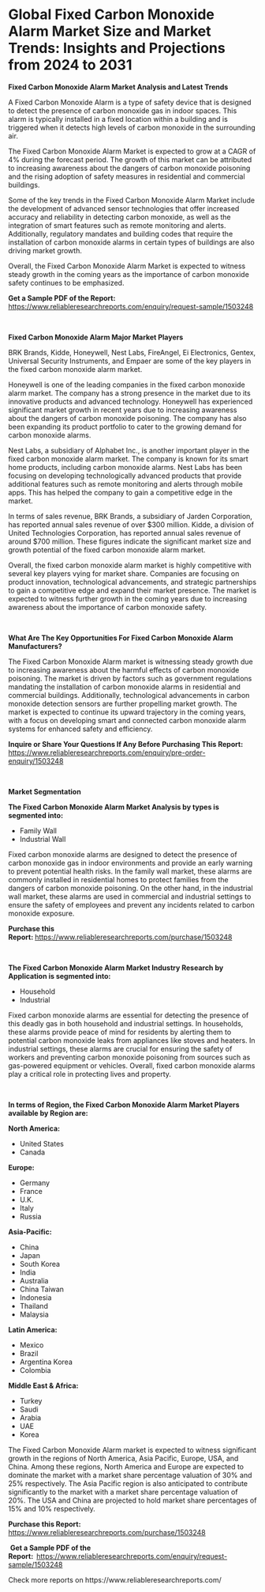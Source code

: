 <p><h1>Global Fixed Carbon Monoxide Alarm Market Size and Market Trends: Insights and Projections from 2024 to 2031</h1></p><p><strong>Fixed Carbon Monoxide Alarm Market Analysis and Latest Trends</strong></p>
<p><p>A Fixed Carbon Monoxide Alarm is a type of safety device that is designed to detect the presence of carbon monoxide gas in indoor spaces. This alarm is typically installed in a fixed location within a building and is triggered when it detects high levels of carbon monoxide in the surrounding air. </p><p>The Fixed Carbon Monoxide Alarm Market is expected to grow at a CAGR of 4% during the forecast period. The growth of this market can be attributed to increasing awareness about the dangers of carbon monoxide poisoning and the rising adoption of safety measures in residential and commercial buildings. </p><p>Some of the key trends in the Fixed Carbon Monoxide Alarm Market include the development of advanced sensor technologies that offer increased accuracy and reliability in detecting carbon monoxide, as well as the integration of smart features such as remote monitoring and alerts. Additionally, regulatory mandates and building codes that require the installation of carbon monoxide alarms in certain types of buildings are also driving market growth. </p><p>Overall, the Fixed Carbon Monoxide Alarm Market is expected to witness steady growth in the coming years as the importance of carbon monoxide safety continues to be emphasized.</p></p>
<p><strong>Get a Sample PDF of the Report:&nbsp;</strong> <a href="https://www.reliableresearchreports.com/enquiry/request-sample/1503248">https://www.reliableresearchreports.com/enquiry/request-sample/1503248</a></p>
<p>&nbsp;</p>
<p><strong>Fixed Carbon Monoxide Alarm Major Market Players</strong></p>
<p><p>BRK Brands, Kidde, Honeywell, Nest Labs, FireAngel, Ei Electronics, Gentex, Universal Security Instruments, and Empaer are some of the key players in the fixed carbon monoxide alarm market.</p><p>Honeywell is one of the leading companies in the fixed carbon monoxide alarm market. The company has a strong presence in the market due to its innovative products and advanced technology. Honeywell has experienced significant market growth in recent years due to increasing awareness about the dangers of carbon monoxide poisoning. The company has also been expanding its product portfolio to cater to the growing demand for carbon monoxide alarms.</p><p>Nest Labs, a subsidiary of Alphabet Inc., is another important player in the fixed carbon monoxide alarm market. The company is known for its smart home products, including carbon monoxide alarms. Nest Labs has been focusing on developing technologically advanced products that provide additional features such as remote monitoring and alerts through mobile apps. This has helped the company to gain a competitive edge in the market.</p><p>In terms of sales revenue, BRK Brands, a subsidiary of Jarden Corporation, has reported annual sales revenue of over $300 million. Kidde, a division of United Technologies Corporation, has reported annual sales revenue of around $700 million. These figures indicate the significant market size and growth potential of the fixed carbon monoxide alarm market.</p><p>Overall, the fixed carbon monoxide alarm market is highly competitive with several key players vying for market share. Companies are focusing on product innovation, technological advancements, and strategic partnerships to gain a competitive edge and expand their market presence. The market is expected to witness further growth in the coming years due to increasing awareness about the importance of carbon monoxide safety.</p></p>
<p>&nbsp;</p>
<p><strong>What Are The Key Opportunities For Fixed Carbon Monoxide Alarm Manufacturers?</strong></p>
<p><p>The Fixed Carbon Monoxide Alarm market is witnessing steady growth due to increasing awareness about the harmful effects of carbon monoxide poisoning. The market is driven by factors such as government regulations mandating the installation of carbon monoxide alarms in residential and commercial buildings. Additionally, technological advancements in carbon monoxide detection sensors are further propelling market growth. The market is expected to continue its upward trajectory in the coming years, with a focus on developing smart and connected carbon monoxide alarm systems for enhanced safety and efficiency.</p></p>
<p><strong>Inquire or Share Your Questions If Any Before Purchasing This Report:</strong> <a href="https://www.reliableresearchreports.com/enquiry/pre-order-enquiry/1503248">https://www.reliableresearchreports.com/enquiry/pre-order-enquiry/1503248</a></p>
<p>&nbsp;</p>
<p><strong>Market Segmentation</strong></p>
<p><strong>The Fixed Carbon Monoxide Alarm Market Analysis by types is segmented into:</strong></p>
<p><ul><li>Family Wall</li><li>Industrial Wall</li></ul></p>
<p><p>Fixed carbon monoxide alarms are designed to detect the presence of carbon monoxide gas in indoor environments and provide an early warning to prevent potential health risks. In the family wall market, these alarms are commonly installed in residential homes to protect families from the dangers of carbon monoxide poisoning. On the other hand, in the industrial wall market, these alarms are used in commercial and industrial settings to ensure the safety of employees and prevent any incidents related to carbon monoxide exposure.</p></p>
<p><strong>Purchase this Report:&nbsp;</strong><a href="https://www.reliableresearchreports.com/purchase/1503248">https://www.reliableresearchreports.com/purchase/1503248</a></p>
<p>&nbsp;</p>
<p><strong>The Fixed Carbon Monoxide Alarm Market Industry Research by Application is segmented into:</strong></p>
<p><ul><li>Household</li><li>Industrial</li></ul></p>
<p><p>Fixed carbon monoxide alarms are essential for detecting the presence of this deadly gas in both household and industrial settings. In households, these alarms provide peace of mind for residents by alerting them to potential carbon monoxide leaks from appliances like stoves and heaters. In industrial settings, these alarms are crucial for ensuring the safety of workers and preventing carbon monoxide poisoning from sources such as gas-powered equipment or vehicles. Overall, fixed carbon monoxide alarms play a critical role in protecting lives and property.</p></p>
<p>&nbsp;</p>
<p><strong>In terms of Region, the Fixed Carbon Monoxide Alarm Market Players available by Region are:</strong></p>
<p>
    <p> <strong> North America: </strong>
        <ul>
            <li>United States</li>
            <li>Canada</li>
        </ul>
        </p> 
    <p> <strong> Europe: </strong>
        <ul>
            <li>Germany</li>
            <li>France</li>
            <li>U.K.</li>
            <li>Italy</li>
            <li>Russia</li>
        </ul>
        </p> 
    <p> <strong> Asia-Pacific: </strong>
        <ul>
            <li>China</li>
            <li>Japan</li>
            <li>South Korea</li>
            <li>India</li>
            <li>Australia</li>
            <li>China Taiwan</li>
            <li>Indonesia</li>
            <li>Thailand</li>
            <li>Malaysia</li>
        </ul>
        </p> 
    <p> <strong> Latin America: </strong>
        <ul>
            <li>Mexico</li>
            <li>Brazil</li>
            <li>Argentina Korea</li>
            <li>Colombia</li>
        </ul>
        </p> 
    <p> <strong> Middle East & Africa: </strong>
        <ul>
            <li>Turkey</li>
            <li>Saudi</li>
            <li>Arabia</li>
            <li>UAE</li>
            <li>Korea</li>
        </ul>
    </p>
    </p>
<p><p>The Fixed Carbon Monoxide Alarm market is expected to witness significant growth in the regions of North America, Asia Pacific, Europe, USA, and China. Among these regions, North America and Europe are expected to dominate the market with a market share percentage valuation of 30% and 25% respectively. The Asia Pacific region is also anticipated to contribute significantly to the market with a market share percentage valuation of 20%. The USA and China are projected to hold market share percentages of 15% and 10% respectively.</p></p>
<p><strong>Purchase this Report: </strong><a href="https://www.reliableresearchreports.com/purchase/1503248">https://www.reliableresearchreports.com/purchase/1503248</a></p>
<p>&nbsp;<strong>Get a Sample PDF of the Report:&nbsp;&nbsp;</strong><a href="https://www.reliableresearchreports.com/enquiry/request-sample/1503248">https://www.reliableresearchreports.com/enquiry/request-sample/1503248</a></p>
<p><strong></strong></p>
<p>Check more reports on https://www.reliableresearchreports.com/</p>